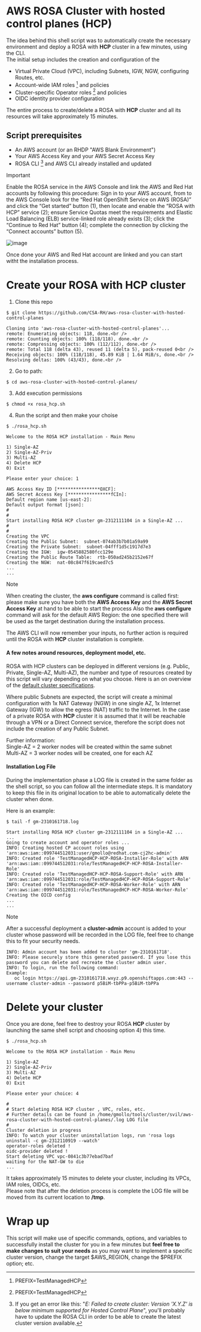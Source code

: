 # AWS ROSA Cluster with hosted control planes (HCP)
The idea behind this shell script was to automatically create the necessary environment and deploy a ROSA with **HCP** cluster in a few minutes, using the CLI.<br />
The initial setup includes the creation and configuration of the
   - Virtual Private Cloud (VPC), including Subnets, IGW, NGW, configuring Routes, etc.
   - Account-wide IAM roles [^1] and policies
   - Cluster-specific Operator roles [^1] and policies
   - OIDC identity provider configuration

The entire process to create/delete a ROSA with **HCP** cluster and all its resources will take approximately 15 minutes. <br /> 

## Script prerequisites
- An AWS account (or an RHDP "AWS Blank Environment")
- Your AWS Access Key and your AWS Secret Access Key
- ROSA CLI [^2] and AWS CLI already installed and updated

> [!IMPORTANT]
> Enable the ROSA service in the AWS Console and link the AWS and Red Hat accounts by following this procedure:
Sign in to your AWS account, from to the AWS Console look for the “Red Hat OpenShift Service on AWS (ROSA)” and click the “Get started” button (1), then locate and enable the “ROSA with HCP” service (2);
ensure Service Quotas meet the requirements and Elastic Load Balancing (ELB) service-linked role already exists (3); click the “Continue to Red Hat” button (4); complete the connection by clicking the “Connect accounts” button (5).

![image](https://github.com/CSA-RH/aws-rosa-cluster-with-hosted-control-planes/assets/148223511/7852a5bf-2b31-4673-8f58-1efd841a7b8d)

Once done your AWS and Red Hat account are linked and you can start witht the installation process.

[^1]: PREFIX=TestManagedHCP
[^2]: If you get an error like this: "_E: Failed to create cluster: Version 'X.Y.Z' is below minimum supported for Hosted Control Plane_", you'll probably have to update the ROSA CLI in order to be able to create the latest cluster version available.


# Create your ROSA with HCP cluster
1. Clone this repo
```
$ git clone https://github.com/CSA-RH/aws-rosa-cluster-with-hosted-control-planes

Cloning into 'aws-rosa-cluster-with-hosted-control-planes'...
remote: Enumerating objects: 118, done.<br />
remote: Counting objects: 100% (118/118), done.<br />
remote: Compressing objects: 100% (112/112), done.<br />
remote: Total 118 (delta 43), reused 11 (delta 5), pack-reused 0<br />
Receiving objects: 100% (118/118), 45.89 KiB | 1.64 MiB/s, done.<br />
Resolving deltas: 100% (43/43), done.<br />
```
2. Go to path:
```
$ cd aws-rosa-cluster-with-hosted-control-planes/
```

3. Add execution permissions
```
$ chmod +x rosa_hcp.sh 
```

4. Run the script and then make your choise
```
$ ./rosa_hcp.sh 

Welcome to the ROSA HCP installation - Main Menu

1) Single-AZ
2) Single-AZ-Priv
3) Multi-AZ
4) Delete HCP
0) Exit

Please enter your choice: 1

AWS Access Key ID [****************OXCF]: 
AWS Secret Access Key [****************fCIn]: 
Default region name [us-east-2]: 
Default output format [json]:
#
#
Start installing ROSA HCP cluster gm-2312111104 in a Single-AZ ...
#
#
Creating the VPC
Creating the Public Subnet:  subnet-074ab3b7b01a59a99
Creating the Private Subnet:  subnet-04fff1d5c1917d7e3
Creating the IGW:  igw-0545882580fcc129e
Creating the Public Route Table:  rtb-050ad245b2152e67f
Creating the NGW:  nat-08c847f619caed7c5
...
...

```
> [!NOTE]
> When creating the cluster, the **aws configure** command is called first:
> please make sure you have both the **AWS Access Key** and the **AWS Secret Access Key** at hand to be able to start the process
> Also the **aws configure** command will ask for the default AWS Region: the one specified there will be used as the target destination during the installation process.

The AWS CLI will now remember your inputs, no further action is required until the ROSA with **HCP** cluster installation is complete.

#### A few notes around resources, deployment model, etc.
ROSA with HCP clusters can be deployed in different versions (e.g. Public, Private, Single-AZ, Multi-AZ), the number and type of resources created by this script will vary depending on what you choose.
Here is an on overview of the [default cluster specifications](https://docs.openshift.com/rosa/rosa_hcp/rosa-hcp-sts-creating-a-cluster-quickly.html#rosa-sts-overview-of-the-default-cluster-specifications_rosa-hcp-sts-creating-a-cluster-quickly).

Where public Subnets are expected, the script will create a minimal configuration with 1x NAT Gateway (NGW) in one single AZ, 1x Internet Gateway (IGW) to allow the egress (NAT) traffic to the Internet.
In the case of a private ROSA with **HCP** cluster it is assumed that it will be reachable through a VPN or a Direct Connect service, therefore the script does not include the creation of any Public Subnet.

Further information: <br />
Single-AZ = 2 worker nodes will be created within the same subnet<br />
Multi-AZ = 3 worker nodes will be created, one for each AZ <br />

#### Installation Log File 
During the implementation phase a LOG file is created in the same folder as the shell script, so you can follow all the intermediate steps.
It is mandatory to keep this file in its original location to be able to automatically delete the cluster when done.

Here is an example:
```
$ tail -f gm-2310161718.log 

Start installing ROSA HCP cluster gm-2312111104 in a Single-AZ ...
...
Going to create account and operator roles ...
INFO: Creating hosted CP account roles using 'arn:aws:iam::099744512031:user/gmollo@redhat.com-cj2hc-admin'
INFO: Created role 'TestManagedHCP-HCP-ROSA-Installer-Role' with ARN 'arn:aws:iam::099744512031:role/TestManagedHCP-HCP-ROSA-Installer-Role'
INFO: Created role 'TestManagedHCP-HCP-ROSA-Support-Role' with ARN 'arn:aws:iam::099744512031:role/TestManagedHCP-HCP-ROSA-Support-Role'
INFO: Created role 'TestManagedHCP-HCP-ROSA-Worker-Role' with ARN 'arn:aws:iam::099744512031:role/TestManagedHCP-HCP-ROSA-Worker-Role'
Creating the OICD config
...
...
```
> [!NOTE]
> After a successful deployment a **cluster-admin** account is added to your cluster whose password will be recorded in the LOG file, feel free to change this to fit your security needs.

```
INFO: Admin account has been added to cluster 'gm-2310161718'.
INFO: Please securely store this generated password. If you lose this password you can delete and recreate the cluster admin user.
INFO: To login, run the following command:
Example:
   oc login https://api.gm-2310161718.wxyz.p9.openshiftapps.com:443 --username cluster-admin --password p5BiM-tbPPa-p5BiM-tbPPa
```

# Delete your cluster
Once you are done, feel free to destroy your ROSA **HCP** cluster by launching the same shell script and choosing option 4) this time. 
```
$ ./rosa_hcp.sh 

Welcome to the ROSA HCP installation - Main Menu

1) Single-AZ
2) Single-AZ-Priv
3) Multi-AZ
4) Delete HCP
0) Exit

Please enter your choice: 4

#
# Start deleting ROSA HCP cluster , VPC, roles, etc. 
# Further details can be found in /home/gmollo/tools/cluster/svil/aws-rosa-cluster-with-hosted-control-planes/.log LOG file
#
Cluster deletion in progress 
INFO: To watch your cluster uninstallation logs, run 'rosa logs uninstall -c gm-2312110919 --watch'
operator-roles deleted !
oidc-provider deleted !
Start deleting VPC vpc-0841c3b77ebad7baf 
waiting for the NAT-GW to die 
...
```
It takes approximately 15 minutes to delete your cluster, including its VPCs, IAM roles, OIDCs, etc.<br />
Please note that after the deletion process is complete the LOG file will be moved from its current location to **/tmp**.

# Wrap up
This script will make use of specific commands, options, and variables to successfully install the cluster for you in a few minutes but **feel free to make changes to suit your needs** as you may want to implement a specific cluster version, change the target $AWS_REGION, change the $PREFIX option; etc.


